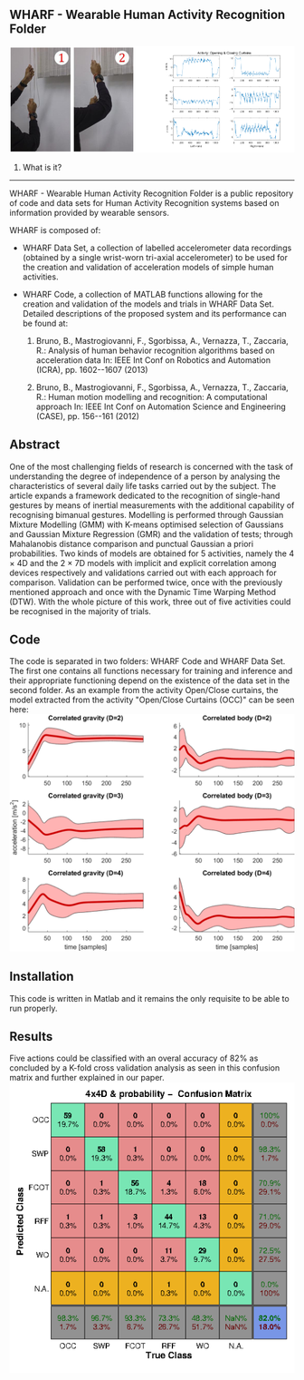 WHARF - Wearable Human Activity Recognition Folder
--------------------------------------------------
![alt text](curtains.png)

1. What is it?
--------------
WHARF - Wearable Human Activity Recognition Folder is a public repository of code
and data sets for Human Activity Recognition systems based on information provided
by wearable sensors.

WHARF is composed of:

- WHARF Data Set, a collection of labelled accelerometer data recordings
  (obtained by a single wrist-worn tri-axial accelerometer) to be used for the
  creation and validation of acceleration models of simple human activities.

- WHARF Code, a collection of MATLAB functions allowing for the creation and
  validation of the models and trials in WHARF Data Set. Detailed descriptions
  of the proposed system and its performance can be found at:

    1. Bruno, B., Mastrogiovanni, F., Sgorbissa, A., Vernazza, T., Zaccaria, R.: 
       Analysis of human behavior recognition algorithms based on acceleration data 
       In: IEEE Int Conf on Robotics and Automation (ICRA), 
       pp. 1602--1607 (2013)

    2. Bruno, B., Mastrogiovanni, F., Sgorbissa, A., Vernazza, T., Zaccaria, R.: 
       Human motion modelling and recognition: A computational approach 
       In: IEEE Int Conf on Automation Science and Engineering (CASE), 
       pp. 156--161 (2012)
       
## Abstract

One of the most challenging fields of research is concerned with the task of understanding
the degree of independence of a person by analysing the characteristics of several daily life tasks
carried out by the subject. The article expands a framework dedicated to the recognition
of single-hand gestures by means of inertial measurements with the additional capability of
recognising bimanual gestures. Modelling is performed through Gaussian Mixture Modelling
(GMM) with K-means optimised selection of Gaussians and Gaussian Mixture Regression (GMR)
and the validation of tests; through Mahalanobis distance comparison and punctual Gaussian a
priori probabilities. Two kinds of models are obtained for 5 activities, namely the 4 × 4D and the
2 × 7D models with implicit and explicit correlation among devices respectively and validations
carried out with each approach for comparison. Validation can be performed twice, once with the
previously mentioned approach and once with the Dynamic Time Warping Method (DTW). With
the whole picture of this work, three out of five activities could be recognised in the majority of
trials.

## Code
The code is separated in two folders: WHARF Code and WHARF Data Set. The first one contains all functions necessary for training and inference and their appropriate functioning depend on the existence of the data set in the second folder. As an example from the activity Open/Close curtains, the model extracted from the activity "Open/Close Curtains (OCC)" can be seen here:
![alt text](GRAPH_OpenCloseCurtains_2x7_1.png)


## Installation
This code is written in Matlab and it remains the only requisite to be able to run properly.

## Results
Five actions could be classified with an overal accuracy of 82% as concluded by a K-fold cross validation analysis as seen in this confusion matrix and further explained in our paper.
![alt text](confusion_4D_prob_crop.png)
